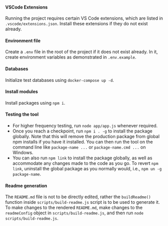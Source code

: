 #### VSCode Extensions

Running the project requires certain VS Code extensions, which are listed in `.vscode/extensions.json`. Install these extensions if they do not exist already.

#### Environment file

Create a `.env` file in the root of the project if it does not exist already. In it, create environment variables as demonstrated in `.env.example`.

#### Databases

Initialize test databases using `docker-compose up -d`.

#### Install modules

Install packages using `npm i`.

#### Testing the tool

- For higher frequency testing, run `node app/app.js` whenever required.
- Once you reach a checkpoint, run `npm i . -g` to install the package globally. Note that this will remove the production package from global npm installs if you have it installed. You can then run the tool on the command line like `package-name ...` or `package-name.cmd ...` on Windows.
- You can also run `npm link` to install the package globally, as well as accommodate any changes made to the code as you go. To revert `npm link`, uninstall the global package as you normally would, i.e., `npm un -g package-name`.

#### Readme generation

The `README.md` file is not to be directly edited, rather the `buildReadme()` function inside `scripts/build-readme.js` script is to be used to generate it. To make changes to the rendered `README.md`, make changes to the `readmeConfig` object in `scripts/build-readme.js`, and then run `node scripts/build-readme.js`.
